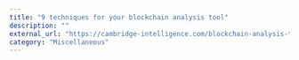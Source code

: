 ```yaml
---
title: "9 techniques for your blockchain analysis tool"
description: ""
external_url: "https://cambridge-intelligence.com/blockchain-analysis-tool-techniques/"
category: "Miscellaneous"
---
```

